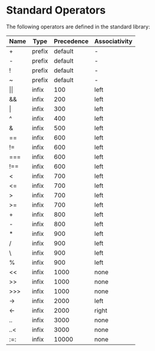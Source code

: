 # Standard Operators

The following operators are defined in the standard library:

| Name | Type | Precedence | Associativity |
| -- | -- | -- | -- |
| + | prefix | default | - |
| - | prefix | default | - |
| ! | prefix | default | - |
| ~ | prefix | default | - |
| &#124;&#124; | infix | 100 | left |
| && | infix | 200 | left |
| &#124; | infix | 300 | left |
| ^ | infix | 400 | left |
| & | infix | 500 | left |
| == | infix | 600 | left |
| != | infix | 600 | left |
| === | infix | 600 | left |
| !== | infix | 600 | left |
| < | infix | 700 | left |
| <= | infix | 700 | left |
| > | infix | 700 | left |
| >= | infix | 700 | left |
| + | infix | 800 | left |
| - | infix | 800 | left |
| * | infix | 900 | left |
| / | infix | 900 | left |
| \ | infix | 900 | left |
| % | infix | 900 | left |
| << | infix | 1000 | none |
| >> | infix | 1000 | none |
| >>> | infix | 1000 | none |
| -> | infix | 2000 | left |
| <- | infix | 2000 | right |
| .. | infix | 3000 | none |
| ..< | infix | 3000 | none |
| :=: | infix | 10000 | none |

